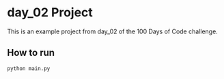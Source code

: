 # day_02 Project
This is an example project from day_02 of the 100 Days of Code challenge.

## How to run
`python main.py`
